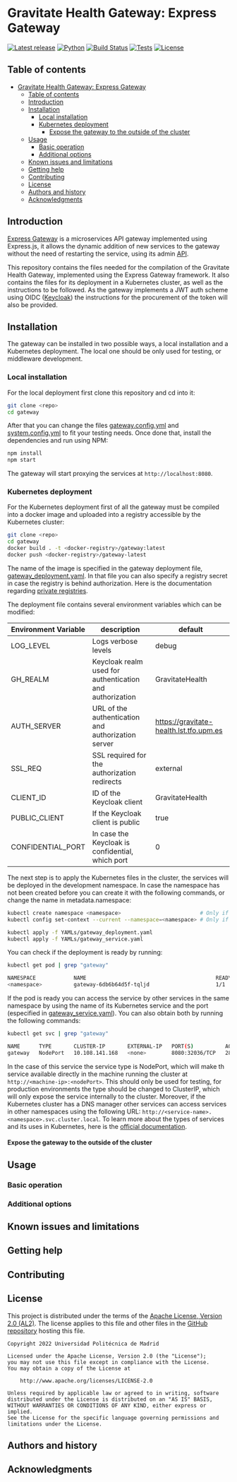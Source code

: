 
Gravitate Health Gateway: Express Gateway
=================================================

[![Latest release](https://img.shields.io/github/v/release/mhucka/readmine.svg&color=b44e88)](https://github.com/mhucka/readmine/releases)
[![Python](https://img.shields.io/badge/python-v3.6+-blue.svg)]()
[![Build Status](https://travis-ci.org/anfederico/clairvoyant.svg?branch=master)](https://travis-ci.org/anfederico/clairvoyant)
[![Tests](https://img.shields.io/jenkins/tests?compact_message)]()
[![License](https://img.shields.io/badge/license-MIT-blue.svg)](https://opensource.org/licenses/MIT)

Table of contents
-----------------

- [Gravitate Health Gateway: Express Gateway](#gravitate-health-gateway-express-gateway)
  - [Table of contents](#table-of-contents)
  - [Introduction](#introduction)
  - [Installation](#installation)
    - [Local installation](#local-installation)
    - [Kubernetes deployment](#kubernetes-deployment)
      - [Expose the gateway to the outside of the cluster](#expose-the-gateway-to-the-outside-of-the-cluster)
  - [Usage](#usage)
    - [Basic operation](#basic-operation)
    - [Additional options](#additional-options)
  - [Known issues and limitations](#known-issues-and-limitations)
  - [Getting help](#getting-help)
  - [Contributing](#contributing)
  - [License](#license)
  - [Authors and history](#authors-and-history)
  - [Acknowledgments](#acknowledgments)

Introduction
------------

[Express Gateway](https://github.com/ExpressGateway/express-gateway) is a microservices API gateway implemented using Express.js, it allows the dynamic addition of new services to the gateway without the need of restarting the service, using its admin [API](https://www.express-gateway.io/docs/admin/). 

This repository contains the files needed for the compilation of the Gravitate Health Gateway, implemented using the Express Gateway framework. It also contains the files for its deployment in a Kubernetes cluster, as well as the instructions to be followed. As the gateway implements a JWT auth scheme using OIDC ([Keycloak](https://github.com/keycloak/keycloak)) the instructions for the procurement of the token will also be provided.

Installation
------------

The gateway can be installed in two possible ways, a local installation and a Kubernetes deployment. The local one should be only used for testing, or middleware development.

### Local installation

For the local deployment first clone this repository and cd into it:

```bash
git clone <repo>
cd gateway
```

After that you can change the files [gateway.config.yml](config/gateway.config.yml) and [system.config.yml](config/system.config.yml) to fit your testing needs. Once done that, install the dependencies and run using NPM:

```bash
npm install
npm start
```

The gateway will start proxying the services at `http://localhost:8080`.

### Kubernetes deployment

For the Kubernetes deployment first of all the gateway must be compiled into a docker image and uploaded into a registry accessible by the Kubernetes cluster:

```bash
git clone <repo>
cd gateway
docker build . -t <docker-registry>/gateway:latest
docker push <docker-registry>/gateway-latest
```

The name of the image is specified in the gateway deployment file, [gateway_deployment.yaml](YAMLs/gateway_deployment.yaml). In that file you can also specify a registry secret in case the registry is behind authorization. Here is the documentation regarding [private registries](https://kubernetes.io/docs/tasks/configure-pod-container/pull-image-private-registry/).

The deployment file contains several environment variables which can be modified:

| Environment Variable | description                                              | default                                 |
|----------------------|----------------------------------------------------------|-----------------------------------------|
| LOG_LEVEL            | Logs verbose levels                                      | debug                                   |
| GH_REALM             | Keycloak realm used for authentication and authorization | GravitateHealth                         |
| AUTH_SERVER          | URL of the authentication and authorization server       | https://gravitate-health.lst.tfo.upm.es |
| SSL_REQ              | SSL required for the authorization redirects             | external                                |
| CLIENT_ID            | ID of the Keycloak client                                | GravitateHealth                         |
| PUBLIC_CLIENT        | If the Keycloak client is public                         | true                                    |
| CONFIDENTIAL_PORT    | In case the Keycloak is confidential, which port         | 0                                       |

The next step is to apply the Kubernetes files in the cluster, the services will be deployed in the development namespace. In case the namespace has not been created before you can create it with the following commands, or change the name in metadata.namespace:

```bash
kubectl create namespace <namespace>                         # Only if namespace not created and/or the current context
kubectl config set-context --current --namespace=<namespace> # Only if namespace not created and/or the current context

kubectl apply -f YAMLs/gateway_deployment.yaml
kubectl apply -f YAMLs/gateway_service.yaml
```

You can check if the deployment is ready by running:

```bash
kubectl get pod | grep "gateway"
```
```bash
NAMESPACE            NAME                                         READY   STATUS    RESTARTS        AGE
<namespace>          gateway-6db6b64d5f-tqljd                     1/1     Running   0               10s
```

If the pod is ready you can access the service by other services in the same namespace by using the name of its Kubernetes service and the port (especified in [gateway_service.yaml](YAMLs/gateway_service.yaml)). You can also obtain both by running the following commands:

```bash
kubectl get svc | grep "gateway"
```
```bash
NAME      TYPE       CLUSTER-IP       EXTERNAL-IP   PORT(S)          AGE
gateway   NodePort   10.108.141.168   <none>        8080:32036/TCP   28s
```

In the case of this service the service type is NodePort, which will make th service available directly in the machine running the cluster at ```http://<machine-ip>:<nodePort>```. This should only be used for testing, for production environments the type should be changed to ClusterIP, which will only expose the service internally to the cluster. Moreover, if the Kubernetes cluster has a DNS manager other services can access services in other namespaces using the following URL: ```http://<service-name>.<namespace>.svc.cluster.local```. To learn more about the types of services and its uses in Kubernetes, here is the [official documentation](https://kubernetes.io/docs/concepts/services-networking/).

#### Expose the gateway to the outside of the cluster

Usage
-----

### Basic operation


### Additional options


Known issues and limitations
----------------------------


Getting help
------------


Contributing
------------


License
-------

This project is distributed under the terms of the [Apache License, Version 2.0 (AL2)](http://www.apache.org/licenses/LICENSE-2.0).  The license applies to this file and other files in the [GitHub repository](https://github.com/Gravitate-Health/Gateway) hosting this file.

```
Copyright 2022 Universidad Politécnica de Madrid

Licensed under the Apache License, Version 2.0 (the "License");
you may not use this file except in compliance with the License.
You may obtain a copy of the License at

    http://www.apache.org/licenses/LICENSE-2.0

Unless required by applicable law or agreed to in writing, software
distributed under the License is distributed on an "AS IS" BASIS,
WITHOUT WARRANTIES OR CONDITIONS OF ANY KIND, either express or implied.
See the License for the specific language governing permissions and
limitations under the License.
```

Authors and history
---------------------------


Acknowledgments
---------------
